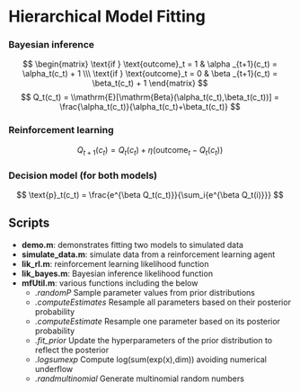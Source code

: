 # Hierarchical Model Fitting

### Bayesian inference
$$ \begin{matrix} \text{if } \text{outcome}_t = 1 & \alpha _{t+1}(c_t) = \alpha_t(c_t) + 1 \\\ \text{if } \text{outcome}_t = 0 & \beta _{t+1}(c_t) = \beta_t(c_t) + 1 \end{matrix} $$ 
$$ Q_t(c_t) = \\mathrm{E}[\mathrm{Beta}(\alpha_t(c_t),\beta_t(c_t))] = \frac{\alpha_t(c_t)}{\alpha_t(c_t)+\beta_t(c_t)} $$


### Reinforcement learning 

$$ Q_{t+1}(c_t) = Q_t(c_t) + \eta(\text{outcome}_t - Q_t(c_t)) $$

### Decision model (for both models)
$$ \text{p}_t(c_t) = \frac{e^{\beta Q_t(c_t)}}{\sum_i{e^{\beta Q_t(i)}}} $$

## Scripts
 - **demo.m**:   demonstrates fitting two models to simulated data
 - **simulate_data.m**:   simulate data from a reinforcement learning agent
 - **lik_rl.m**:          reinforcement learning likelihood function
 - **lik_bayes.m**:       Bayesian inference likelihood function
 - **mfUtil.m**:          various functions including the below
    - *.randomP*            Sample parameter values from prior distributions
    - *.computeEstimates*   Resample all parameters based on their posterior probability
    - *.computeEstimate*    Resample one parameter based on its posterior probability
    - *.fit_prior*          Update the hyperparameters of the prior distribution to reflect the posterior
    - *.logsumexp*          Compute log(sum(exp(x),dim)) avoiding numerical underflow
    - *.randmultinomial*    Generate multinomial random numbers

